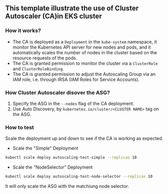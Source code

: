 ## This template illustrate the use of Cluster Autoscaler (CA)in EKS cluster

### How it works?
- The CA is deployed as a `Deployment` in the `kube-system` namespace, it monitor the Kubernetes API server for new nodes and pods, and it automatically scales the number of nodes in the cluster based on the resource requests of the pods.
- The CA is granted permission to monitor the cluster via a `ClusterRole` and `ClusterRoleBinding`.
- The CA is granted permission to adjust the Autoscaling Group via an IAM role, i.e. through IRSA (IAM Roles for Service Accounts).

### How Cluster Autoscaler disover the ASG?
1. Specify the ASG in the `--nodes` flag of the CA deployment.
1. Use Auto Discovery, by `kubernetes.io/cluster/<CLUSTER NAME>` tag on the ASG. 
### How to test
Scale the deployment up and down to see if the CA is working as expected.

- Scale the "Simple" Deployment
```bash
kubectl scale deploy autoscaling-test-simple --replicas 10
```


- Scale the "NodeSelector" Deployment
```bash
kubectl scale deploy autoscaling-test-node-selector --replicas 10
```

It will only scale the ASG with the matchiung node selector.
